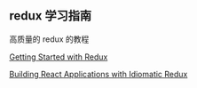 ## redux 学习指南

高质量的  redux 的教程



[Getting Started with Redux](https://egghead.io/series/getting-started-with-redux)

[Building React Applications with Idiomatic Redux](https://egghead.io/lessons/javascript-redux-simplifying-the-arrow-functions?series=building-react-applications-with-idiomatic-redux)